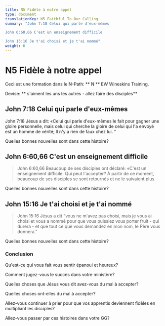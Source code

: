 ```yaml
---
title: N5 Fidèle à notre appel
type: document
translationKey: N5 Faithful To Our Calling
summary: "John 7:18 Celui qui parle d'eux-mêmes	

John 6:60,66 C'est un enseignement difficile	

John 15:16 Je t'ai choisi et je t'ai nommé"
weight: 6
---
```

# N5 Fidèle à notre appel

Ceci est une formation dans le N-Path: ** N ** EW Wineskins Training.

Devise: ** s'aiment les uns les autres - allez faire des disciples**

## John 7:18 Celui qui parle d'eux-mêmes

John 7:18 Jésus a dit: «Celui qui parle d'eux-mêmes le fait pour gagner une gloire personnelle, mais celui qui cherche la gloire de celui qui l'a envoyé est un homme de vérité; Il n'y a rien de faux chez lui. "

Quelles bonnes nouvelles sont dans cette histoire?

## John 6:60,66 C'est un enseignement difficile

>   John 6:60,66 Beaucoup de ses disciples ont déclaré: «C'est un enseignement difficile. Qui peut l'accepter? À partir de ce moment, beaucoup de ses disciples se sont retournés et ne le suivaient plus.

Quelles bonnes nouvelles sont dans cette histoire?

## John 15:16 Je t'ai choisi et je t'ai nommé

>   John 15:16 Jésus a dit "vous ne m'avez pas choisi, mais je vous ai choisi et vous a nommé pour que vous puissiez vous porter fruit - qui durera - et que tout ce que vous demandez en mon nom, le Père vous donnera."

Quelles bonnes nouvelles sont dans cette histoire?

### Conclusion

Qu'est-ce qui vous fait vous sentir épanoui et heureux?

Comment jugez-vous le succès dans votre ministère?

Quelles choses que Jésus vous dit avez-vous du mal à accepter?

Quelles choses ont-elles du mal à accepter?

Allez-vous continuer à prier pour que vos apprentis deviennent fidèles en multipliant les disciples?

Allez-vous passer par ces histoires dans votre GG?

